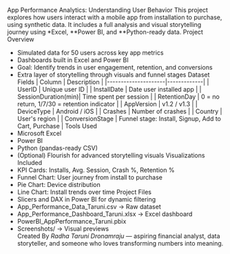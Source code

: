 App Performance Analytics: Understanding User Behavior
This project explores how users interact with a mobile app from installation to purchase, using synthetic data. It includes a full analysis and visual storytelling journey using *Excel, **Power BI, and **Python-ready data.
Project Overview
-  Simulated data for 50 users across key app metrics  
-  Dashboards built in Excel and Power BI  
-  Goal: Identify trends in user engagement, retention, and conversions  
-  Extra layer of storytelling through visuals and funnel stages
 Dataset Fields
| Column              | Description |
|---------------------|-------------|
| UserID              | Unique user ID |
| InstallDate         | Date user installed app |
| SessionDuration(min)| Time spent per session |
| RetentionDay        | 0 = no return, 1/7/30 = retention indicator |
| AppVersion          | v1.2 / v1.3 |
| DeviceType          | Android / iOS |
| Crashes             | Number of crashes |
| Country             | User's region |
| ConversionStage     | Funnel stage: Install, Signup, Add to Cart, Purchase |
Tools Used
- Microsoft Excel  
- Power BI  
- Python (pandas-ready CSV)  
- (Optional) Flourish for advanced storytelling visuals
Visualizations Included
- KPI Cards: Installs, Avg. Session, Crash %, Retention %  
- Funnel Chart: User journey from install to purchase  
- Pie Chart: Device distribution  
- Line Chart: Install trends over time
Project Files
- Slicers and DAX in Power BI for dynamic filtering
- App_Performance_Data_Taruni.csv → Raw dataset  
- App_Performance_Dashboard_Taruni.xlsx → Excel dashboard  
- PowerBI_AppPerformance_Taruni.pbix 
- Screenshots/ → Visual previews  
Created By
*Radha Taruni Dronamraju* — aspiring financial analyst, data storyteller, and someone who loves transforming numbers into meaning.






